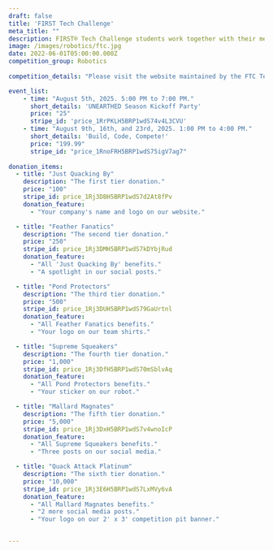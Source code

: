 ```yaml
---
draft: false
title: 'FIRST Tech Challenge'
meta_title: ""
description: FIRST® Tech Challenge students work together with their mentors to design and build robots to compete in an exciting challenge.
image: /images/robotics/ftc.jpg
date: 2022-06-01T05:00:00.000Z
competition_group: Robotics
  
competition_details: "Please visit the website maintained by the FTC Team #26502, <a href='https://brbrobotics.org/'>BRB Robotics</a> [<a href='https://brbrobotics.org/'>https://brbrobotics.org/</a>]."

event_list:
    - time: "August 5th, 2025. 5:00 PM to 7:00 PM."
      short_details: 'UNEARTHED Season Kickoff Party'
      price: "25"
      stripe_id: 'price_1RrPKLH5BRP1wdS74v4L3CVU'
    - time: "August 9th, 16th, and 23rd, 2025. 1:00 PM to 4:00 PM."
      short_details: 'Build, Code, Compete!'
      price: "199.99"
      stripe_id: "price_1RnoFRH5BRP1wdS75igV7ag7"
  
donation_items: 
  - title: "Just Quacking By"
    description: "The first tier donation."
    price: "100"
    stripe_id: price_1Rj3DBH5BRP1wdS7d2At8fPv
    donation_feature:
      - "Your company's name and logo on our website."

  - title: "Feather Fanatics"
    description: "The second tier donation."
    price: "250"
    stripe_id: price_1Rj3DMH5BRP1wdS7kDYbjRud
    donation_feature:
      - "All 'Just Quacking By' benefits."
      - "A spotlight in our social posts."

  - title: "Pond Protectors"
    description: "The third tier donation."
    price: "500"
    stripe_id: price_1Rj3DUH5BRP1wdS79GaUrtnl
    donation_feature:
      - "All Feather Fanatics benefits."
      - "Your logo on our team shirts."

  - title: "Supreme Squeakers"
    description: "The fourth tier donation."
    price: "1,000"
    stripe_id: price_1Rj3DfH5BRP1wdS70mSblvAq
    donation_feature:
      - "All Pond Protectors benefits."
      - "Your sticker on our robot."

  - title: "Mallard Magnates"
    description: "The fifth tier donation."
    price: "5,000"
    stripe_id: price_1Rj3DxH5BRP1wdS7v4wnoIcP
    donation_feature:
      - "All Supreme Squeakers benefits."
      - "Three posts on our social media."

  - title: "Quack Attack Platinum"
    description: "The sixth tier donation."
    price: "10,000"
    stripe_id: price_1Rj3E6H5BRP1wdS7LxMVy6vA
    donation_feature:
      - "All Mallard Magnates benefits."
      - "2 more social media posts."
      - "Your logo on our 2' x 3' competition pit banner."


---
```

